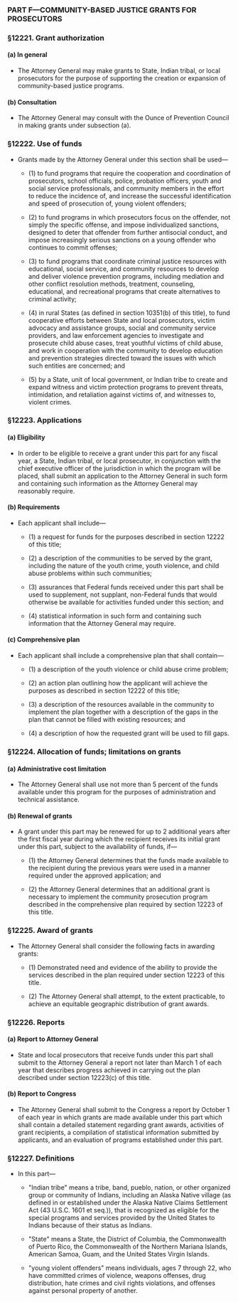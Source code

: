 ### PART F—COMMUNITY-BASED JUSTICE GRANTS FOR PROSECUTORS

### §12221. Grant authorization
#### (a) In general
* The Attorney General may make grants to State, Indian tribal, or local prosecutors for the purpose of supporting the creation or expansion of community-based justice programs.

#### (b) Consultation
* The Attorney General may consult with the Ounce of Prevention Council in making grants under subsection (a).

### §12222. Use of funds
* Grants made by the Attorney General under this section shall be used—

  * (1) to fund programs that require the cooperation and coordination of prosecutors, school officials, police, probation officers, youth and social service professionals, and community members in the effort to reduce the incidence of, and increase the successful identification and speed of prosecution of, young violent offenders;

  * (2) to fund programs in which prosecutors focus on the offender, not simply the specific offense, and impose individualized sanctions, designed to deter that offender from further antisocial conduct, and impose increasingly serious sanctions on a young offender who continues to commit offenses;

  * (3) to fund programs that coordinate criminal justice resources with educational, social service, and community resources to develop and deliver violence prevention programs, including mediation and other conflict resolution methods, treatment, counseling, educational, and recreational programs that create alternatives to criminal activity;

  * (4) in rural States (as defined in section 10351(b) of this title), to fund cooperative efforts between State and local prosecutors, victim advocacy and assistance groups, social and community service providers, and law enforcement agencies to investigate and prosecute child abuse cases, treat youthful victims of child abuse, and work in cooperation with the community to develop education and prevention strategies directed toward the issues with which such entities are concerned; and

  * (5) by a State, unit of local government, or Indian tribe to create and expand witness and victim protection programs to prevent threats, intimidation, and retaliation against victims of, and witnesses to, violent crimes.

### §12223. Applications
#### (a) Eligibility
* In order to be eligible to receive a grant under this part for any fiscal year, a State, Indian tribal, or local prosecutor, in conjunction with the chief executive officer of the jurisdiction in which the program will be placed, shall submit an application to the Attorney General in such form and containing such information as the Attorney General may reasonably require.

#### (b) Requirements
* Each applicant shall include—

  * (1) a request for funds for the purposes described in section 12222 of this title;

  * (2) a description of the communities to be served by the grant, including the nature of the youth crime, youth violence, and child abuse problems within such communities;

  * (3) assurances that Federal funds received under this part shall be used to supplement, not supplant, non-Federal funds that would otherwise be available for activities funded under this section; and

  * (4) statistical information in such form and containing such information that the Attorney General may require.

#### (c) Comprehensive plan
* Each applicant shall include a comprehensive plan that shall contain—

  * (1) a description of the youth violence or child abuse crime problem;

  * (2) an action plan outlining how the applicant will achieve the purposes as described in section 12222 of this title;

  * (3) a description of the resources available in the community to implement the plan together with a description of the gaps in the plan that cannot be filled with existing resources; and

  * (4) a description of how the requested grant will be used to fill gaps.

### §12224. Allocation of funds; limitations on grants
#### (a) Administrative cost limitation
* The Attorney General shall use not more than 5 percent of the funds available under this program for the purposes of administration and technical assistance.

#### (b) Renewal of grants
* A grant under this part may be renewed for up to 2 additional years after the first fiscal year during which the recipient receives its initial grant under this part, subject to the availability of funds, if—

  * (1) the Attorney General determines that the funds made available to the recipient during the previous years were used in a manner required under the approved application; and

  * (2) the Attorney General determines that an additional grant is necessary to implement the community prosecution program described in the comprehensive plan required by section 12223 of this title.

### §12225. Award of grants
* The Attorney General shall consider the following facts in awarding grants:

  * (1) Demonstrated need and evidence of the ability to provide the services described in the plan required under section 12223 of this title.

  * (2) The Attorney General shall attempt, to the extent practicable, to achieve an equitable geographic distribution of grant awards.

### §12226. Reports
#### (a) Report to Attorney General
* State and local prosecutors that receive funds under this part shall submit to the Attorney General a report not later than March 1 of each year that describes progress achieved in carrying out the plan described under section 12223(c) of this title.

#### (b) Report to Congress
* The Attorney General shall submit to the Congress a report by October 1 of each year in which grants are made available under this part which shall contain a detailed statement regarding grant awards, activities of grant recipients, a compilation of statistical information submitted by applicants, and an evaluation of programs established under this part.

### §12227. Definitions
* In this part—

  * "Indian tribe" means a tribe, band, pueblo, nation, or other organized group or community of Indians, including an Alaska Native village (as defined in or established under the Alaska Native Claims Settlement Act (43 U.S.C. 1601 et seq.)), that is recognized as eligible for the special programs and services provided by the United States to Indians because of their status as Indians.

  * "State" means a State, the District of Columbia, the Commonwealth of Puerto Rico, the Commonwealth of the Northern Mariana Islands, American Samoa, Guam, and the United States Virgin Islands.

  * "young violent offenders" means individuals, ages 7 through 22, who have committed crimes of violence, weapons offenses, drug distribution, hate crimes and civil rights violations, and offenses against personal property of another.
